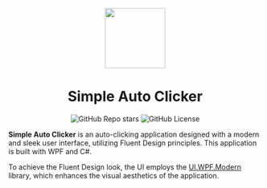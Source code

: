 <p align="center">
  <img src="Assets/logonew.ico" height="120px"/>
  <h1 align="center">Simple Auto Clicker</h1>
</p>

<div align="center">

![GitHub Repo stars](https://img.shields.io/github/stars/Thedogecraft/Autoclicker?style=for-the-badge)
![GitHub License](https://img.shields.io/github/license/Thedogecraft/Autoclicker?style=for-the-badge&logo=%230078d7&logoColor=%230078d7&color=0078d7)

</div>




**Simple Auto Clicker** is an auto-clicking application designed with a modern and sleek user interface, utilizing Fluent Design principles. This application is built with WPF and C#.

To achieve the Fluent Design look, the UI employs the [UI.WPF.Modern](https://github.com/iNKORE-NET/UI.WPF.Modern) library, which enhances the visual aesthetics of the application.
